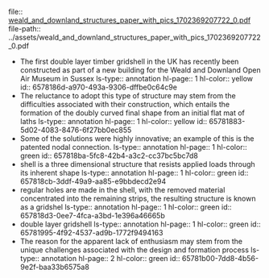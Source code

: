 file:: [weald_and_downland_structures_paper_with_pics_1702369207722_0.pdf](../assets/weald_and_downland_structures_paper_with_pics_1702369207722_0.pdf)
file-path:: ../assets/weald_and_downland_structures_paper_with_pics_1702369207722_0.pdf

- The first double layer timber gridshell in the UK has recently been constructed as part of a new building for the Weald and Downland Open Air Museum in Sussex
  ls-type:: annotation
  hl-page:: 1
  hl-color:: yellow
  id:: 6578186d-a970-493a-9306-dffbe0c64c9e
- The reluctance to adopt this type of structure may stem from the difficulties associated with their construction, which entails the formation of the doubly curved final shape from an initial flat mat of laths
  ls-type:: annotation
  hl-page:: 1
  hl-color:: yellow
  id:: 65781883-5d02-4083-8476-6f27bb0ec855
- Some of the solutions were highly innovative; an example of this is the patented nodal connection.
  ls-type:: annotation
  hl-page:: 1
  hl-color:: green
  id:: 657818ba-5fc8-42b4-a3c2-cc37bc5bc7d8
- shell is a three dimensional structure that resists applied loads through its inherent shape
  ls-type:: annotation
  hl-page:: 1
  hl-color:: green
  id:: 657818cb-3ddf-49a9-aa85-e9bbdecd2e94
- regular holes are made in the shell, with the removed material concentrated into the remaining strips, the resulting structure is known as a gridshel
  ls-type:: annotation
  hl-page:: 1
  hl-color:: green
  id:: 657818d3-0ee7-4fca-a3bd-1e396a46665b
- double layer gridshell
  ls-type:: annotation
  hl-page:: 1
  hl-color:: green
  id:: 65781995-4f92-4537-ad9b-1772f9494163
- The reason for the apparent lack of enthusiasm may stem from the unique challenges associated with the design and formation process
  ls-type:: annotation
  hl-page:: 2
  hl-color:: green
  id:: 65781b00-7dd8-4b56-9e2f-baa33b6575a8